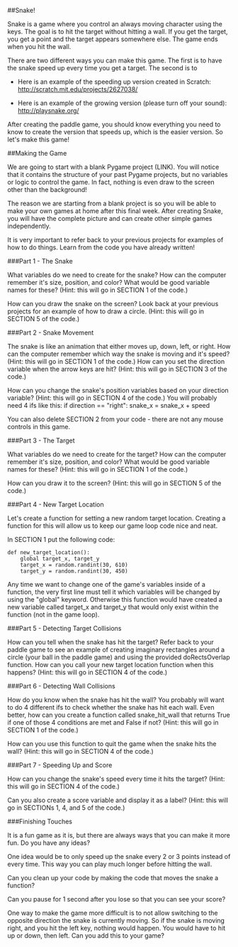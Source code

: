 ##Snake!

Snake is a game where you control an always moving character using the keys. The goal is to hit the target without hitting a wall. If you get the target, you get a point and the target appears somewhere else. The game ends when you hit the wall.

There are two different ways you can make this game. The first is to have the snake speed up every time you get a target. The second is to 

- Here is an example of the speeding up version created in Scratch: http://scratch.mit.edu/projects/2627038/

- Here is an example of the growing version (please turn off your sound): http://playsnake.org/

After creating the paddle game, you should know everything you need to know to create the version that speeds up, which is the easier version. So let's make this game!

##Making the Game

We are going to start with a blank Pygame project (LINK). You will notice that it  contains the structure of your past Pygame projects, but no variables or logic to control the game. In fact, nothing is even draw to the screen other than the background!

The reason we are starting from a blank project is so you will be able to make your own games at home after this final week. After creating Snake, you will have the complete picture and can create other simple games independently.

It is very important to refer back to your previous projects for examples of how to do things. Learn from the code you have already written!

###Part 1 - The Snake

What variables do we need to create for the snake? How can the computer remember it's size, position, and color? What would be good variable names for these? (Hint: this will go in SECTION 1 of the code.)

How can you draw the snake on the screen? Look back at your previous projects for an example of how to draw a circle. (Hint: this will go in SECTION 5 of the code.)

###Part 2 - Snake Movement

The snake is like an animation that either moves up, down, left, or right. How can the computer remember which way the snake is moving and it's speed? (Hint: this will go in SECTION 1 of the code.) How can you set the direction variable when the arrow keys are hit? (Hint: this will go in SECTION 3 of the code.) 

How can you change the snake's position variables based on your direction variable? (Hint: this will go in SECTION 4 of the code.) You will probably need 4 ifs like this:
	if direction == "right":
		snake_x = snake_x + speed
        
You can also delete SECTION 2 from your code - there are not any mouse controls in this game.

###Part 3 - The Target

What variables do we need to create for the target? How can the computer remember it's size, position, and color? What would be good variable names for these? (Hint: this will go in SECTION 1 of the code.) 

How can you draw it to the screen? (Hint: this will go in SECTION 5 of the code.) 

###Part 4 - New Target Location

Let's create a function for setting a new random target location. Creating a function for this will allow us to keep our game loop code nice and neat. 

In SECTION 1 put the following code: 

	def new_target_location():
	    global target_x, target_y
	    target_x = random.randint(30, 610)
	    target_y = random.randint(30, 450)

Any time we want to change one of the game's variables inside of a function, the very first line must tell it which variables will be changed by using the "global" keyword. Otherwise this function would have created a new variable called target_x and target_y that would only exist within the function (not in the game loop). 

###Part 5 - Detecting Target Collisions

How can you tell when the snake has hit the target? Refer back to your paddle game to see an example of creating imaginary rectangles around a circle (your ball in the paddle game) and using the provided doRectsOverlap function. How can you call your new target location function when this happens?  (Hint: this will go in SECTION 4 of the code.) 

###Part 6 - Detecting Wall Collisions

How do you know when the snake has hit the wall? You probably will want to do 4 different ifs to check whether the snake has hit each wall. Even better, how can you create a function called snake_hit_wall that returns True if one of those 4 conditions are met and False if not?  (Hint: this will go in SECTION 1 of the code.) 

How can you use this function to quit the game when the snake hits the wall? (Hint: this will go in SECTION 4 of the code.) 

###Part 7 - Speeding Up and Score

How can you change the snake's speed every time it hits the target? (Hint: this will go in SECTION 4 of the code.) 

Can you also create a score variable and display it as a label? (Hint: this will go in SECTIONs 1, 4, and 5 of the code.) 

###Finishing Touches

It is a fun game as it is, but there are always ways that you can make it more fun. Do you have any ideas?

One idea would be to only speed up the snake every 2 or 3 points instead of every time. This way you can play much longer before hitting the wall.

Can you clean up your code by making the code that moves the snake a function?

Can you pause for 1 second after you lose so that you can see your score?

One way to make the game more difficult is to not allow switching to the opposite direction the snake is currently moving. So if the snake is moving right, and you hit the left key, nothing would happen. You would have to hit up or down, then left. Can you add this to your game?
